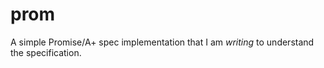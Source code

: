 prom
====

A simple Promise/A+ spec implementation that I am *writing* to understand the specification.


